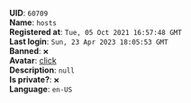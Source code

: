 **UID**: `60709`  
**Name**: `hosts`  
**Registered at**: `Tue, 05 Oct 2021 16:57:48 GMT`  
**Last login**: `Sun, 23 Apr 2023 18:05:53 GMT`  
**Banned**: `❌`  
**Avatar**: [click](/avatars/60bd5026-14fa-4d1f-99c6-8f1c68deadce.jpg)  
**Description**: ```null```  
**Is private?**: `❌`  
**Language**: `en-US`